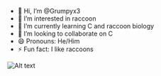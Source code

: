 - 👋 Hi, I’m @Grumpyx3
- 👀 I’m interested in raccoon 
- 🌱 I’m currently learning C and raccoon biology
- 💞️ I’m looking to collaborate on C
- 😄 Pronouns: He/Him
- ⚡ Fun fact: I like raccoons

![Alt text](https://media4.giphy.com/media/v1.Y2lkPTc5MGI3NjExc3drY2FyNGFwNnVxdmJibm04Zzdvam40amw4dnRkcG11ZXBub3g3NiZlcD12MV9pbnRlcm5hbF9naWZfYnlfaWQmY3Q9Zw/tHIRLHtNwxpjIFqPdV/giphy.webp)

<!---
Grumpyx3/Grumpyx3 is a ✨ special ✨ repository because its `README.md` (this file) appears on your GitHub profile.
You can click the Preview link to take a look at your changes.
--->
